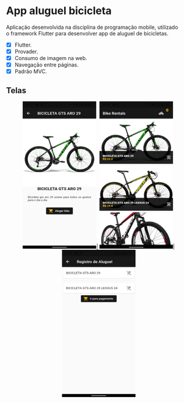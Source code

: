 # App aluguel bicicleta 

Aplicação desenvolvida na disciplina de programação mobile, utilizado <br/> 
o framework Flutter para desenvolver app de aluguel de bicicletas.

- [x] Flutter.
- [x] Provader.
- [x] Consumo de imagem na web.
- [x] Navegação entre páginas.
- [x] Padrão MVC.

## Telas

<p align="center">
<img src="https://github.com/CharlestonRibeiro/Portfolio_web_flutter/blob/master/assets/assets/imagens/bike/detail.png?raw=true" width="200" height="400" />|
<img src="https://github.com/CharlestonRibeiro/Portfolio_web_flutter/blob/master/assets/assets/imagens/bike/home.png?raw=true" width="200" height="400" />|
<img src="https://github.com/CharlestonRibeiro/Portfolio_web_flutter/blob/master/assets/assets/imagens/bike/cart.png?raw=true" width="200" height="400" />
</p>


